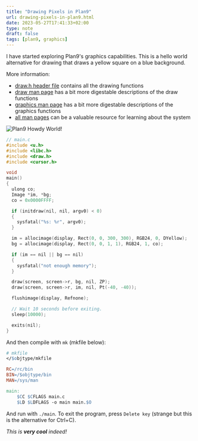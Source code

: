 ```yaml
---
title: "Drawing Pixels in Plan9"
url: drawing-pixels-in-plan9.html
date: 2023-05-27T17:41:33+02:00
type: note
draft: false
tags: [plan9, graphics]
---
```


I have started exploring Plan9's graphics capabilities. This is a hello world
alternative for drawing that draws a yellow square on a blue background.

More information:

- [draw.h header file](https://github.com/0intro/plan9/blob/main/sys/include/draw.h)
  contains all the drawing functions
- [draw man page](https://9fans.github.io/plan9port/man/man3/draw.html)
  has a bit more digestable descriptions of the draw functions
- [graphics man page](https://9fans.github.io/plan9port/man/man3/graphics.html)
  has a bit more digestable descriptions of the graphics functions
- [all man pages](https://9fans.github.io/plan9port/man/man3/)
  can be a valuable resource for learning about the system

![Plan9 Howdy World!](/notes/plan9-pixels.png)

```c
// main.c
#include <u.h>
#include <libc.h>
#include <draw.h>
#include <cursor.h>

void
main()
{
  ulong co;
  Image *im, *bg;
  co = 0x0000FFFF;

  if (initdraw(nil, nil, argv0) < 0)
  {
    sysfatal("%s: %r", argv0);
  }

  im = allocimage(display, Rect(0, 0, 300, 300), RGB24, 0, DYellow);
  bg = allocimage(display, Rect(0, 0, 1, 1), RGB24, 1, co);

  if (im == nil || bg == nil)
  {
    sysfatal("not enough memory");
  }

  draw(screen, screen->r, bg, nil, ZP);
  draw(screen, screen->r, im, nil, Pt(-40, -40));

  flushimage(display, Refnone);

  // Wait 10 seconds before exiting.
  sleep(10000);

  exits(nil);
}
```

And then compile with `mk` (mkfile below):

```makefile
# mkfile
</$objtype/mkfile

RC=/rc/bin
BIN=/$objtype/bin
MAN=/sys/man

main:
	$CC $CFLAGS main.c
	$LD $LDFLAGS -o main main.$O
```

And run with `./main`. To exit the program, press `Delete key` (strange but this
is the alternative for Ctrl+C).

*This is **very cool** indeed!*
